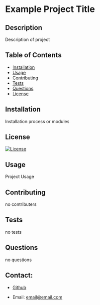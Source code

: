 
# Example Project Title
## Description
Description of project
## Table of Contents
- [Installation](#installation)
- [Usage](#usage)
- [Contributing](#contributing)
- [Tests](#tests)
- [Questions](#questions)
- [License](#license)
## Installation
Installation process or modules
## License
[![License](https://img.shields.io/badge/License-Apache_2.0-blue.svg)](https://opensource.org/licenses/Apache-2.0)
## Usage
Project Usage
## Contributing
no contributers
## Tests
no tests
## Questions
no questions

## Contact:
+ [Github](https://www.github.com/github)

+ Email: email@email.com
